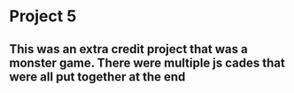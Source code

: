 # Project 5
## This was an extra credit project that was a monster game. There were multiple js cades that were all put together at the end 
